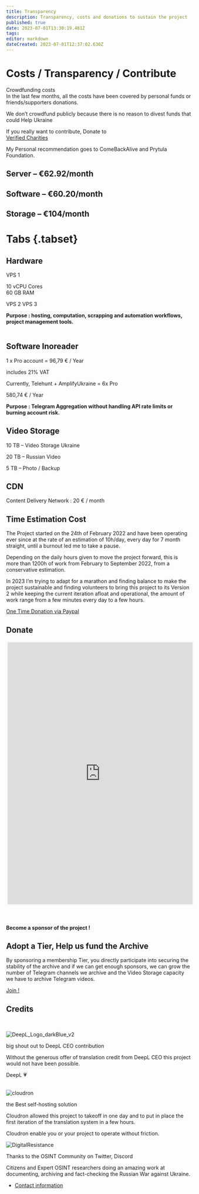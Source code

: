```yaml
---
title: Transparency
description: Transparency, costs and donations to sustain the project
published: true
date: 2023-07-01T13:30:19.481Z
tags: 
editor: markdown
dateCreated: 2023-07-01T12:37:02.630Z
---
```


# Costs / Transparency / Contribute

Crowdfunding costs  
In the last few months, all the costs have been covered by personal funds or friends/supporters donations.  
  
We don’t crowdfund publicly because there is no reason to divest funds that could Help Ukraine  
  
If you really want to contribute, Donate to  
[Verified Charities](https://www.defendukraine.org/donate)  
  
My Personal recommendation goes to ComeBackAlive and Prytula Foundation.

## Server – €62.92/month

## Software – €60.20/month

## Storage – €104/month

# Tabs {.tabset}
## Hardware

VPS 1

10 vCPU Cores  
60 GB RAM

VPS 2
VPS 3

**Purpose : hosting, computation, scrapping and automation workflows, project management tools.**  
 
## Software Inoreader 

1 x Pro account = 96,79 € / Year

includes 21% VAT

Currently, Telehunt + AmplifyUkraine = 6x Pro

580,74 € / Year

**Purpose : Telegram Aggregation without handling API rate limits or burning account risk.**  

## Video Storage  
10 TB – Video Storage Ukraine

20 TB – Russian Video

5 TB – Photo / Backup

## CDN

Content Delivery Network : 20 € / month

## Time Estimation Cost 

The Project started on the 24th of February 2022 and have been operating ever since at the rate of an estimation of 10h/day, every day for 7 month straight, until a burnout led me to take a pause.

Depending on the daily hours given to move the project forward, this is more than 1200h of work from February to September 2022, from a conservative estimation.

In 2023 I’m trying to adapt for a marathon and finding balance to make the project sustainable and finding volunteers to bring this project to its Version 2 while keeping the current iteration afloat and operational, the amount of work range from a few minutes every day to a few hours.

[One Time Donation via Paypal](https://www.paypal.com/paypalme/osintukraine) 

## Donate

<iframe id='kofiframe' src='https://ko-fi.com/cyberbenb/?hidefeed=true&widget=true&embed=true&preview=true' style='border:none;width:100%;padding:4px;background:#f9f9f9;' height='712' title='cyberbenb'></iframe>

 

#### Become a sponsor of the project !

## Adopt a Tier, Help us fund the Archive

By sponsoring a membership Tier, you directly participate into securing the stability of the archive and if we can get enough sponsors, we can grow the number of Telegram channels we archive and the Video Storage capacity we have to archive Telegram videos.

[Join !](https://ko-fi.com/cyberbenb/tiers)

## Credits  
 

![DeepL_Logo_darkBlue_v2](https://osintukraine.com/wp-content/uploads/2022/06/DeepL_Logo_darkBlue_v2.svg)

big shout out to DeepL CEO contribution

Without the generous offer of translation credit from DeepL CEO this project would not have been possible.

DeepL 💗  
 

![cloudron](https://osintukraine.com/wp-content/uploads/elementor/thumbs/cloudron-pq2au8m4i43ufme5oo1ob93if9bfgtsvjvfb2kkktw.png)

the Best self-hosting solution

Cloudron allowed this project to takeoff in one day and to put in place the first iteration of the translation system in a few hours.

Cloudron enable you or your project to operate without friction.

![DigitalResistance](https://osintukraine.com/wp-content/uploads/elementor/thumbs/DigitalResistance-pnque82q9r77jwul7emqik08mm9ibt1fxi40egi54k.png)

Thanks to the OSINT Community on Twitter, Discord

Citizens and Expert OSINT researchers doing an amazing work at documenting, archiving and fact-checking the Russian War against Ukraine.

-   [Contact information](https://osintukraine.com/contact-information/)